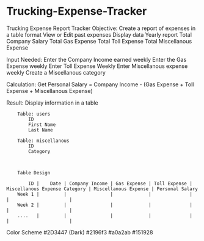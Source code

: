# Trucking-Expense-Tracker

Trucking Expense Report Tracker
Objective:
		Create a report of expenses in a table format
		View or Edit past expenses
		Display data Yearly report
				Total Company Salary
				Total Gas Expense
				Total Toll Expense
				Total Miscellanous Expense

Input Needed:
		Enter the Company Income earned weekly
		Enter the Gas Expense weekly
		Enter Toll Expense Weekly
		Enter Miscellanous expense weekly
				Create a Miscellanous category 

Calculation:
		Get Personal Salary = 
				Company Income - (Gas Expense + Toll Expense + Miscellanous Expense)

Result:
		Display information in a table
		
		Table: users
			ID
			First Name
			Last Name

		Table: miscellanous
			ID
			Category



		Table Design

			ID | 	Date | Company Income | Gas Expense | Toll Expense | Miscellanous Expense Category | Miscellanous Expense | Personal Salary
		Week 1 |         |                |				|		       | 					           |					  |
		Week 2 |		 |				  | 		    |		 	   |					           |					  |
		....   |		 |			      | 		    |			   |                               |					  |
		
		

Color Scheme
#2D3447 (Dark) #2196f3 #a0a2ab #151928
